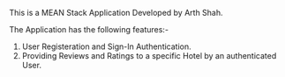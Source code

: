 This is a MEAN Stack Application Developed by Arth Shah.

The Application has the following features:-
1) User Registeration and Sign-In Authentication.
2) Providing Reviews and Ratings to a specific Hotel by an authenticated User.